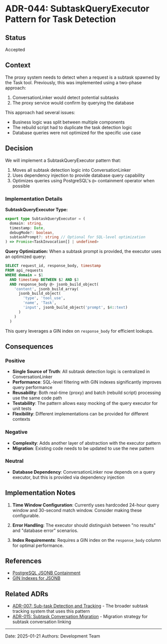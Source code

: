 # ADR-044: SubtaskQueryExecutor Pattern for Task Detection

## Status

Accepted

## Context

The proxy system needs to detect when a request is a subtask spawned by the Task tool. Previously, this was implemented using a two-phase approach:

1. ConversationLinker would detect potential subtasks
2. The proxy service would confirm by querying the database

This approach had several issues:

- Business logic was split between multiple components
- The rebuild script had to duplicate the task detection logic
- Database queries were not optimized for the specific use case

## Decision

We will implement a SubtaskQueryExecutor pattern that:

1. Moves all subtask detection logic into ConversationLinker
2. Uses dependency injection to provide database query capability
3. Optimizes queries using PostgreSQL's `@>` containment operator when possible

### Implementation Details

**SubtaskQueryExecutor Type:**

```typescript
export type SubtaskQueryExecutor = (
  domain: string,
  timestamp: Date,
  debugMode?: boolean,
  subtaskPrompt?: string // Optional for SQL-level optimization
) => Promise<TaskInvocation[] | undefined>
```

**Query Optimization:**
When a subtask prompt is provided, the executor uses an optimized query:

```sql
SELECT request_id, response_body, timestamp
FROM api_requests
WHERE domain = $1
  AND timestamp BETWEEN $2 AND $3
  AND response_body @> jsonb_build_object(
    'content', jsonb_build_array(
      jsonb_build_object(
        'type', 'tool_use',
        'name', 'Task',
        'input', jsonb_build_object('prompt', $4::text)
      )
    )
  )
```

This query leverages a GIN index on `response_body` for efficient lookups.

## Consequences

### Positive

- **Single Source of Truth**: All subtask detection logic is centralized in ConversationLinker
- **Performance**: SQL-level filtering with GIN indexes significantly improves query performance
- **Reusability**: Both real-time (proxy) and batch (rebuild script) processing use the same code path
- **Testability**: The pattern allows easy mocking of the query executor for unit tests
- **Flexibility**: Different implementations can be provided for different contexts

### Negative

- **Complexity**: Adds another layer of abstraction with the executor pattern
- **Migration**: Existing code needs to be updated to use the new pattern

### Neutral

- **Database Dependency**: ConversationLinker now depends on a query executor, but this is provided via dependency injection

## Implementation Notes

1. **Time Window Configuration**: Currently uses hardcoded 24-hour query window and 30-second match window. Consider making these configurable.

2. **Error Handling**: The executor should distinguish between "no results" and "database error" scenarios.

3. **Index Requirements**: Requires a GIN index on the `response_body` column for optimal performance.

## References

- [PostgreSQL JSONB Containment](https://www.postgresql.org/docs/current/datatype-json.html#JSON-CONTAINMENT)
- [GIN Indexes for JSONB](https://www.postgresql.org/docs/current/gin-builtin-opclasses.html)

## Related ADRs

- [ADR-007: Sub-task Detection and Tracking](./adr-007-subtask-tracking.md) - The broader subtask tracking system that uses this pattern
- [ADR-015: Subtask Conversation Migration](./adr-015-subtask-conversation-migration.md) - Migration strategy for subtask conversation linking

---

Date: 2025-01-21
Authors: Development Team

